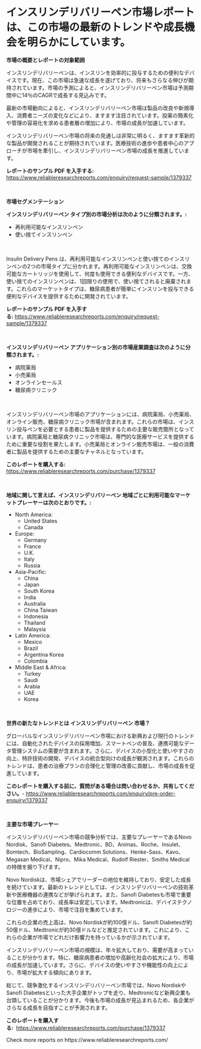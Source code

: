 <p><h1>インスリンデリバリーペン市場レポートは、この市場の最新のトレンドや成長機会を明らかにしています。</h1></p><p><strong>市場の概要とレポートの対象範囲</strong></p>
<p><p>インスリンデリバリーペンは、インスリンを効率的に投与するための便利なデバイスです。現在、この市場は急速な成長を遂げており、将来もさらなる伸びが期待されています。市場の予測によると、インスリンデリバリーペン市場は予測期間中に14％のCAGRで成長する見込みです。</p><p>最新の市場動向によると、インスリンデリバリーペン市場は製品の改良や新規導入、消費者ニーズの変化などにより、ますます注目されています。投薬の簡素化や管理の容易化を求める患者層の増加により、市場の成長が加速しています。</p><p>インスリンデリバリーペン市場の将来の見通しは非常に明るく、ますます革新的な製品が開発されることが期待されています。医療技術の進歩や患者中心のアプローチが市場を牽引し、インスリンデリバリーペン市場の成長を推進しています。</p></p>
<p><strong>レポートのサンプル PDF を入手する:</strong> <a href="https://www.reliableresearchreports.com/enquiry/request-sample/1379337">https://www.reliableresearchreports.com/enquiry/request-sample/1379337</a></p>
<p>&nbsp;</p>
<p><strong>市場セグメンテーション</strong></p>
<p><strong>インスリンデリバリーペン タイプ別の市場分析は次のように分類されます。:</strong></p>
<p><ul><li>再利用可能なインスリンペン</li><li>使い捨てインスリンペン</li></ul></p>
<p>&nbsp;</p>
<p><p>Insulin Delivery Pens は、再利用可能なインスリンペンと使い捨てのインスリンペンの2つの市場タイプに分かれます。再利用可能なインスリンペンは、交換可能なカートリッジを使用して、何度も使用できる便利なデバイスです。一方、使い捨てのインスリンペンは、1回限りの使用で、使い捨てされると廃棄されます。これらのマーケットタイプは、糖尿病患者が簡単にインスリンを投与できる便利なデバイスを提供するために開発されています。</p></p>
<p><strong>レポートのサンプル PDF を入手する:</strong>&nbsp;<a href="https://www.reliableresearchreports.com/enquiry/request-sample/1379337">https://www.reliableresearchreports.com/enquiry/request-sample/1379337</a></p>
<p>&nbsp;</p>
<p><strong> インスリンデリバリーペン アプリケーション別の市場産業調査は次のように分類されます。:</strong></p>
<p><ul><li>病院薬局</li><li>小売薬局</li><li>オンラインセールス</li><li>糖尿病クリニック</li></ul></p>
<p>&nbsp;</p>
<p><p>インスリンデリバリーペン市場のアプリケーションには、病院薬局、小売薬局、オンライン販売、糖尿病クリニック市場が含まれます。これらの市場は、インスリン投与ペンを必要とする患者に製品を提供するための主要な販売箇所となっています。病院薬局と糖尿病クリニック市場は、専門的な医療サービスを提供するために重要な役割を果たします。小売薬局とオンライン販売市場は、一般の消費者に製品を提供するための主要なチャネルとなっています。</p></p>
<p><strong>このレポートを購入する:</strong>&nbsp; <a href="https://www.reliableresearchreports.com/purchase/1379337">https://www.reliableresearchreports.com/purchase/1379337</a></p>
<p>&nbsp;</p>
<p><strong>地域に関して言えば、インスリンデリバリーペン 地域ごとに利用可能なマーケットプレーヤーは次のとおりです。:</strong></p>
<p><ul>
    <li>
        North America:
        <ul>
            <li>United States</li>
            <li>Canada</li>
        </ul>
    </li>
    <li>
        Europe:
        <ul>
            <li>Germany</li>
            <li>France</li>
            <li>U.K.</li>
            <li>Italy</li>
            <li>Russia</li>
        </ul>
    </li>
    <li>
        Asia-Pacific:
        <ul>
            <li>China</li>
            <li>Japan</li>
            <li>South Korea</li>
            <li>India</li>
            <li>Australia</li>
            <li>China Taiwan</li>
            <li>Indonesia</li>
            <li>Thailand</li>
            <li>Malaysia</li>
        </ul>
    </li>
    <li>
        Latin America:
        <ul>
            <li>Mexico</li>
            <li>Brazil</li>
            <li>Argentina Korea</li>
            <li>Colombia</li>
        </ul>
    </li>
    <li>
        Middle East & Africa:
        <ul>
            <li>Turkey</li>
            <li>Saudi</li>
            <li>Arabia</li>
            <li>UAE</li>
            <li>Korea</li>
        </ul>
    </li>
    </ul></p>
<p>&nbsp;</p>
<p><strong>世界の新たなトレンドとは インスリンデリバリーペン 市場？</strong></p>
<p><p>グローバルなインスリンデリバリーペン市場における新興および現行のトレンドには、自動化されたデバイスの採用増加、スマートペンの普及、連携可能なデータ管理システムの需要が含まれます。さらに、デバイスの小型化と使いやすさの向上、特許技術の開発、デバイスの統合型向けの成長が観測されます。これらのトレンドは、患者の治療プランの合理化と管理の改善に貢献し、市場の成長を促進しています。</p></p>
<p><strong>このレポートを購入する前に、質問がある場合は問い合わせるか、共有してください。</strong>- <a href="https://www.reliableresearchreports.com/enquiry/pre-order-enquiry/1379337">https://www.reliableresearchreports.com/enquiry/pre-order-enquiry/1379337</a></p>
<p>&nbsp;</p>
<p><strong>主要な市場プレーヤー</strong></p>
<p><p>インスリンデリバリーペン市場の競争分析では、主要なプレーヤーであるNovo Nordisk、Sanofi Diabetes、Medtronic、BD、Animas、Roche、Insulet、Bomtech、BioSampling、Cardiocomm Solutions、Henke-Sass、Kavo、Megasan Medical、Nipro、Mika Medical、Rudolf Riester、Smiths Medicalの特徴を掘り下げます。</p><p>Novo Nordiskは、市場シェアでリーダーの地位を維持しており、安定した成長を続けています。最新のトレンドとしては、インスリンデリバリーペンの技術革新や医療機器の連携などが挙げられます。また、Sanofi Diabetesも市場で重要な位置を占めており、成長率は安定しています。Medtronicは、デバイステクノロジーの進歩により、市場で注目を集めています。</p><p>これらの企業の売上高は、Novo Nordiskが約100億ドル、Sanofi Diabetesが約50億ドル、Medtronicが約30億ドルなどと推定されています。これにより、これらの企業が市場でどれだけ影響力を持っているかが示されています。</p><p>インスリンデリバリーペン市場の規模は、年々拡大しており、需要が高まっていることが分かります。特に、糖尿病患者の増加や高齢化社会の拡大により、市場の成長が加速しています。さらに、デバイスの使いやすさや機能性の向上により、市場が拡大する傾向にあります。</p><p>総じて、競争激化するインスリンデリバリーペン市場では、Novo NordiskやSanofi Diabetesといった大手企業がトップを走り、Medtronicなど新興企業も台頭していることが分かります。今後も市場の成長が見込まれるため、各企業がさらなる成長を目指すことが予測されます。</p></p>
<p><strong>このレポートを購入する:</strong>&nbsp;&nbsp;<a href="https://www.reliableresearchreports.com/purchase/1379337">https://www.reliableresearchreports.com/purchase/1379337</a></p>
<p>Check more reports on https://www.reliableresearchreports.com/</p>